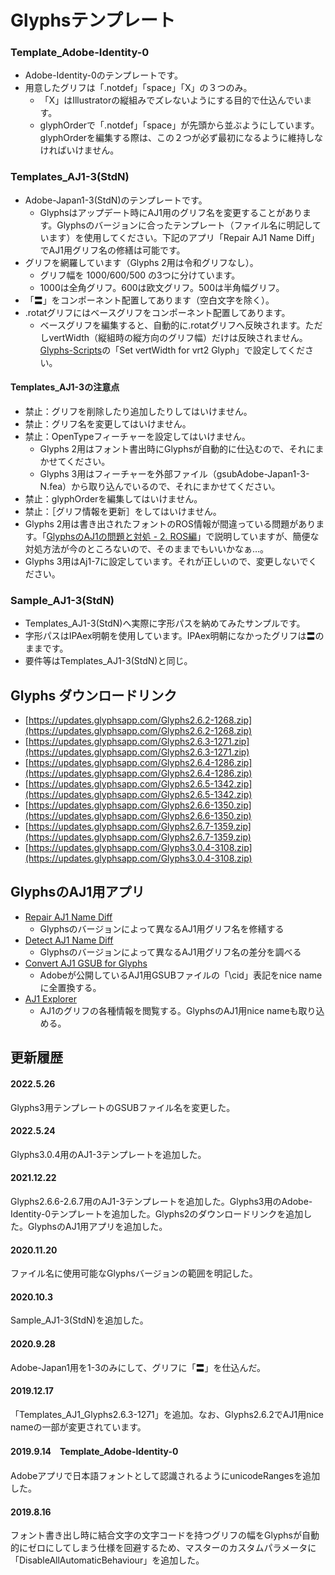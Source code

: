# Glyphsテンプレート

### Template_Adobe-Identity-0
* Adobe-Identity-0のテンプレートです。
* 用意したグリフは「.notdef」「space」「X」の３つのみ。
    * 「X」はIllustratorの縦組みでズレないようにする目的で仕込んでいます。
    * glyphOrderで「.notdef」「space」が先頭から並ぶようにしています。glyphOrderを編集する際は、この２つが必ず最初になるように維持しなければいけません。


### Templates_AJ1-3(StdN)
* Adobe-Japan1-3(StdN)のテンプレートです。
    * Glyphsはアップデート時にAJ1用のグリフ名を変更することがあります。Glyphsのバージョンに合ったテンプレート（ファイル名に明記しています）を使用してください。下記のアプリ「Repair AJ1 Name Diff」でAJ1用グリフ名の修繕は可能です。
* グリフを網羅しています（Glyphs 2用は令和グリフなし）。
    * グリフ幅を 1000/600/500 の3つに分けています。
    * 1000は全角グリフ。600は欧文グリフ。500は半角幅グリフ。
* 「〓」をコンポーネント配置してあります（空白文字を除く）。        
* .rotatグリフにはベースグリフをコンポーネント配置してあります。
    * ベースグリフを編集すると、自動的に.rotatグリフへ反映されます。ただしvertWidth（縦組時の縦方向のグリフ幅）だけは反映されません。[Glyphs-Scripts](https://github.com/monokano/Glyphs-Scripts)の「Set vertWidth for vrt2 Glyph」で設定してください。
#### Templates_AJ1-3の注意点
* 禁止：グリフを削除したり追加したりしてはいけません。
* 禁止：グリフ名を変更してはいけません。
* 禁止：OpenTypeフィーチャーを設定してはいけません。
    * Glyphs 2用はフォント書出時にGlyphsが自動的に仕込むので、それにまかせてください。
    * Glyphs 3用はフィーチャーを外部ファイル（gsubAdobe-Japan1-3-N.fea）から取り込んでいるので、それにまかせてください。
* 禁止：glyphOrderを編集してはいけません。
* 禁止：［グリフ情報を更新］をしてはいけません。
* Glyphs 2用は書き出されたフォントのROS情報が間違っている問題があります。「[GlyphsのAJ1の問題と対処 - 2. ROS編](https://gist.github.com/monokano/a3cf2992b8246720c5edc9abe12a65af)」で説明していますが、簡便な対処方法が今のところないので、そのままでもいいかなぁ…。
* Glyphs 3用はAj1-7に設定しています。それが正しいので、変更しないでください。


### Sample_AJ1-3(StdN)
* Templates_AJ1-3(StdN)へ実際に字形パスを納めてみたサンプルです。
* 字形パスはIPAex明朝を使用しています。IPAex明朝になかったグリフは〓のままです。
* 要件等はTemplates_AJ1-3(StdN)と同じ。

## Glyphs ダウンロードリンク
* [https://updates.glyphsapp.com/Glyphs2.6.2-1268.zip](https://updates.glyphsapp.com/Glyphs2.6.2-1268.zip)
* [https://updates.glyphsapp.com/Glyphs2.6.3-1271.zip](https://updates.glyphsapp.com/Glyphs2.6.3-1271.zip)
* [https://updates.glyphsapp.com/Glyphs2.6.4-1286.zip](https://updates.glyphsapp.com/Glyphs2.6.4-1286.zip)
* [https://updates.glyphsapp.com/Glyphs2.6.5-1342.zip](https://updates.glyphsapp.com/Glyphs2.6.5-1342.zip)
* [https://updates.glyphsapp.com/Glyphs2.6.6-1350.zip](https://updates.glyphsapp.com/Glyphs2.6.6-1350.zip)
* [https://updates.glyphsapp.com/Glyphs2.6.7-1359.zip](https://updates.glyphsapp.com/Glyphs2.6.7-1359.zip)
* [https://updates.glyphsapp.com/Glyphs3.0.4-3108.zip](https://updates.glyphsapp.com/Glyphs3.0.4-3108.zip)

## GlyphsのAJ1用アプリ
* [Repair AJ1 Name Diff](https://tama-san.com/dl/files/Repair-AJ1-Name-Diff-102.tbz2)
	* Glyphsのバージョンによって異なるAJ1用グリフ名を修繕する
* [Detect AJ1 Name Diff](https://tama-san.com/dl/files/Detect-AJ1-Name-Diff-102.tbz2)
	* Glyphsのバージョンによって異なるAJ1用グリフ名の差分を調べる
* [Convert AJ1 GSUB for Glyphs](https://tama-san.com/dl/files/Convert-AJ1-GSUB-for-Glyphs-100.tbz2)
	* Adobeが公開しているAJ1用GSUBファイルの「\cid」表記をnice nameに全置換する。
* [AJ1 Explorer](https://tama-san.com/dl/files/AJ1-Explorer-212.tbz2)
	* AJ1のグリフの各種情報を閲覧する。GlyphsのAJ1用nice nameも取り込める。

## 更新履歴

#### 2022.5.26
Glyphs3用テンプレートのGSUBファイル名を変更した。

#### 2022.5.24
Glyphs3.0.4用のAJ1-3テンプレートを追加した。

#### 2021.12.22
Glyphs2.6.6-2.6.7用のAJ1-3テンプレートを追加した。Glyphs3用のAdobe-Identity-0テンプレートを追加した。Glyphs2のダウンロードリンクを追加した。GlyphsのAJ1用アプリを追加した。

#### 2020.11.20
ファイル名に使用可能なGlyphsバージョンの範囲を明記した。

#### 2020.10.3
Sample_AJ1-3(StdN)を追加した。

#### 2020.9.28
Adobe-Japan1用を1-3のみにして、グリフに「〓」を仕込んだ。

#### 2019.12.17
「Templates_AJ1_Glyphs2.6.3-1271」を追加。なお、Glyphs2.6.2でAJ1用nice nameの一部が変更されています。

#### 2019.9.14　Template_Adobe-Identity-0
Adobeアプリで日本語フォントとして認識されるようにunicodeRangesを追加した。

#### 2019.8.16
フォント書き出し時に結合文字の文字コードを持つグリフの幅をGlyphsが自動的にゼロにしてしまう仕様を回避するため、マスターのカスタムパラメータに「DisableAllAutomaticBehaviour」を追加した。